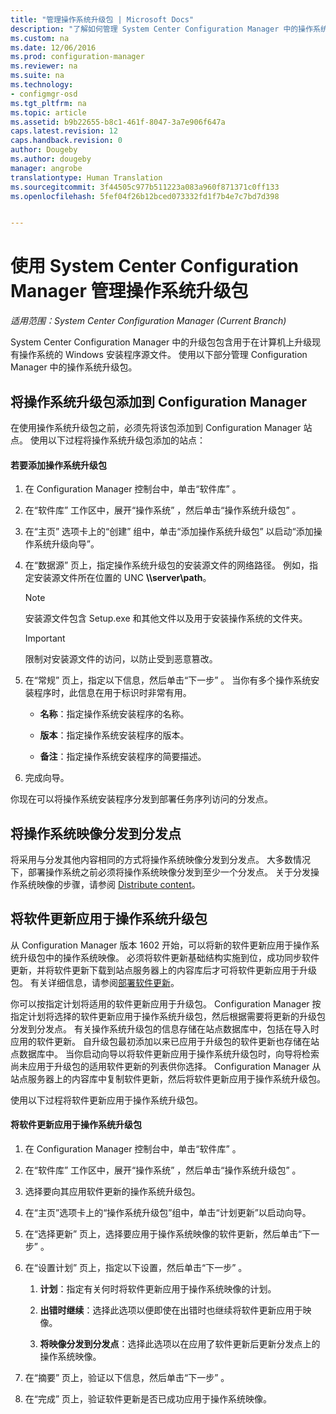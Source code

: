 ```yaml
---
title: "管理操作系统升级包 | Microsoft Docs"
description: "了解如何管理 System Center Configuration Manager 中的操作系统升级包。"
ms.custom: na
ms.date: 12/06/2016
ms.prod: configuration-manager
ms.reviewer: na
ms.suite: na
ms.technology:
- configmgr-osd
ms.tgt_pltfrm: na
ms.topic: article
ms.assetid: b9b22655-b8c1-461f-8047-3a7e906f647a
caps.latest.revision: 12
caps.handback.revision: 0
author: Dougeby
ms.author: dougeby
manager: angrobe
translationtype: Human Translation
ms.sourcegitcommit: 3f44505c977b511223a083a960f871371c0ff133
ms.openlocfilehash: 5fef04f26b12bced073332fd1f7b4e7c7bd7d398


---
```

# <a name="manage-operating-system-upgrade-packages-with-system-center-configuration-manager"></a>使用 System Center Configuration Manager 管理操作系统升级包

*适用范围：System Center Configuration Manager (Current Branch)*

System Center Configuration Manager 中的升级包包含用于在计算机上升级现有操作系统的 Windows 安装程序源文件。 使用以下部分管理 Configuration Manager 中的操作系统升级包。

##  <a name="a-namebkmkaddosupgradepkgsa-add-operating-system-upgrade-packages-to-configuration-manager"></a><a name="BKMK_AddOSUpgradePkgs"></a> 将操作系统升级包添加到 Configuration Manager  
 在使用操作系统升级包之前，必须先将该包添加到 Configuration Manager 站点。 使用以下过程将操作系统升级包添加的站点：  

#### <a name="to-add-an-operating-system-upgrade-package"></a>若要添加操作系统升级包  

1.  在 Configuration Manager 控制台中，单击“软件库” 。  

2.  在“软件库”  工作区中，展开“操作系统” ，然后单击“操作系统升级包” 。  

3.  在“主页”  选项卡上的“创建”  组中，单击“添加操作系统升级包”  以启动“添加操作系统升级向导”。  

4.  在“数据源”  页上，指定操作系统升级包的安装源文件的网络路径。 例如，指定安装源文件所在位置的 UNC **\\\server\path**。  

    > [!NOTE]  
    >  安装源文件包含 Setup.exe 和其他文件以及用于安装操作系统的文件夹。  

    > [!IMPORTANT]  
    >  限制对安装源文件的访问，以防止受到恶意篡改。  

5.  在“常规”  页上，指定以下信息，然后单击“下一步” 。 当你有多个操作系统安装程序时，此信息在用于标识时非常有用。  

    -   **名称**：指定操作系统安装程序的名称。  

    -   **版本**：指定操作系统安装程序的版本。  

    -   **备注**：指定操作系统安装程序的简要描述。  

6.  完成向导。  

 你现在可以将操作系统安装程序分发到部署任务序列访问的分发点。  

##  <a name="a-namebkmkdistributebootimagesa-distribute-operating-system-images-to-a-distribution-point"></a><a name="BKMK_DistributeBootImages"></a> 将操作系统映像分发到分发点  
 将采用与分发其他内容相同的方式将操作系统映像分发到分发点。 大多数情况下，部署操作系统之前必须将操作系统映像分发到至少一个分发点。 关于分发操作系统映像的步骤，请参阅 [Distribute content](../../core/servers/deploy/configure/deploy-and-manage-content.md#a-namebkmkdistributea-distribute-content)。  

##  <a name="a-namebkmkosupgradepkgapplyupdatesa-apply-software-updates-to-an-operating-system-upgrade-package"></a><a name="BKMK_OSUpgradePkgApplyUpdates"></a> 将软件更新应用于操作系统升级包  
 从 Configuration Manager 版本 1602 开始，可以将新的软件更新应用于操作系统升级包中的操作系统映像。 必须将软件更新基础结构实施到位，成功同步软件更新，并将软件更新下载到站点服务器上的内容库后才可将软件更新应用于升级包。 有关详细信息，请参阅[部署软件更新](../../sum/deploy-use/deploy-software-updates.md)。  

 你可以按指定计划将适用的软件更新应用于升级包。 Configuration Manager 按指定计划将选择的软件更新应用于操作系统升级包，然后根据需要将更新的升级包分发到分发点。 有关操作系统升级包的信息存储在站点数据库中，包括在导入时应用的软件更新。 自升级包最初添加以来已应用于升级包的软件更新也存储在站点数据库中。 当你启动向导以将软件更新应用于操作系统升级包时，向导将检索尚未应用于升级包的适用软件更新的列表供你选择。 Configuration Manager 从站点服务器上的内容库中复制软件更新，然后将软件更新应用于操作系统升级包。  

 使用以下过程将软件更新应用于操作系统升级包。  

#### <a name="to-apply-software-updates-to-an-operating-system-upgrade-package"></a>将软件更新应用于操作系统升级包  

1.  在 Configuration Manager 控制台中，单击“软件库” 。  

2.  在“软件库”  工作区中，展开“操作系统” ，然后单击“操作系统升级包” 。  

3.  选择要向其应用软件更新的操作系统升级包。  

4.  在“主页”选项卡上的“操作系统升级包”组中，单击“计划更新”以启动向导。  

5.  在“选择更新”  页上，选择要应用于操作系统映像的软件更新，然后单击“下一步” 。  

6.  在“设置计划”  页上，指定以下设置，然后单击“下一步” 。  

    1.  **计划**：指定有关何时将软件更新应用于操作系统映像的计划。  

    2.  **出错时继续**：选择此选项以便即使在出错时也继续将软件更新应用于映像。  

    3.  **将映像分发到分发点**：选择此选项以在应用了软件更新后更新分发点上的操作系统映像。  

7.  在“摘要”  页上，验证以下信息，然后单击“下一步” 。  

8.  在“完成”  页上，验证软件更新是否已成功应用于操作系统映像。  



<!--HONumber=Dec16_HO3-->


